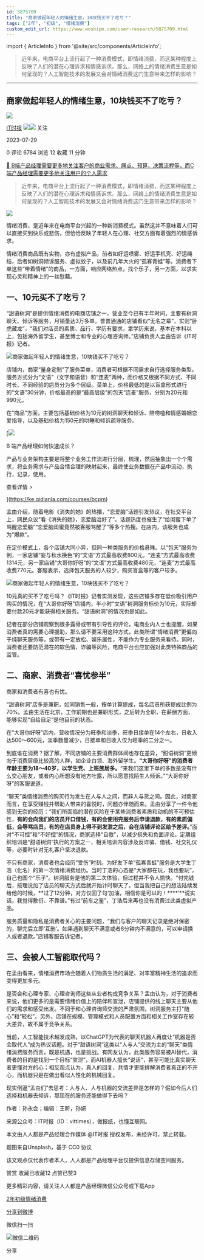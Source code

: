 ```yaml
---
id: 5875709
title: "商家做起年轻人的情绪生意，10块钱买不了吃亏？"
tags: ["2年", "初级", "情绪消费"]
custom_edit_url: https://www.woshipm.com/user-research/5875709.html
---
```

import { ArticleInfo } from '@site/src/components/ArticleInfo';

<ArticleInfo
    author="IT时报"
    authorLink="https://www.woshipm.com/u/1333820"
    published="2023-07-29"
    views={6784}
    comments={0}
    collects={12}
/>

> 近年来，电商平台上流行起了一种消费模式，即情绪消费，而这某种程度上反映了人们的潜在心理诉求和情感诉求。那么，网络上的情绪消费生意是如何呈现的？人工智能技术的发展又会对情绪消费这门生意带来怎样的影响？

---

## 商家做起年轻人的情绪生意，10块钱买不了吃亏？

[![](https://image.woshipm.com/wp-files/2021/10/3QOvArA3PoOR0ZPmONce.jpg!/both/72x72)](https://www.woshipm.com/u/1333820)

[IT时报](https://www.woshipm.com/u/1333820) ![](https://static.woshipm.com/tag/1122_1@2x.png)![](https://static.woshipm.com/tag/2105_1@2x.png) 关注

2023-07-29

0 评论 6784 浏览 12 收藏 11 分钟

[🔗 B端产品经理需要更多地关注客户的商业需求、痛点、预算、决策流程等，而C端产品经理需要更多地关注用户的个人需求](https://ke.qidianla.com/courses/bcpm)

> 近年来，电商平台上流行起了一种消费模式，即情绪消费，而这某种程度上反映了人们的潜在心理诉求和情感诉求。那么，网络上的情绪消费生意是如何呈现的？人工智能技术的发展又会对情绪消费这门生意带来怎样的影响？

![](https://image.woshipm.com/2023/04/13/71655060-d9eb-11ed-a8b0-00163e0b5ff3.jpg)

情绪消费，是近年来在电商平台兴起的一种新消费模式。虽然这并不意味着人们可以直接买到快乐或悲伤，但恰恰反映了年轻人在心理、社交方面有着强烈的情感诉求。

情绪消费商品既有实物，亦有虚拟产品，前者如好运喷雾、好运手机壳、好运绳结，后者如树洞倾诉服务、虚拟蚊子，以及前几年大火的“孤寡青蛙”等。消费者下单这些“带着情绪”的商品，一方面，响应网络热点，找个乐子，另一方面，以求实现心灵和精神上的一丝慰藉。

## 一、10元买不了吃亏？

“甜语树洞”是提供情绪消费的电商店铺之一，营业至今已有半年时间，主要有树洞聊天、倾诉等服务，月销量达3万多单。普普通通的店铺看似“无名之辈”，实则“卧虎藏龙”，“我们对店员的素质、品行、学历有要求，拿学历来说，基本在本科以上，包括海外留学生，甚至博士和专业的心理咨询师。”店铺负责人孟由告诉《IT时报》记者。

![商家做起年轻人的情绪生意，10块钱买不了吃亏？](https://image.woshipm.com/wp-files/2023/07/apVKMXbyeNkJXBVE2NFy.jpeg)

店铺内，商家“量身定制”了服务菜单，消费者可根据不同需求自行选择服务类型。服务方式分为“文语”（文字和语音）和“连麦”两种，而价格又根据不同方式、不同时长、不同经验的店员分为多个层级。菜单上，价格最低的是以盲盒形式进行的“文语”30分钟，价格最高的是“最高层级”的包天“连麦”服务，分别为20元和990元。

在“商品”方面，主要包括基础价格为10元的树洞聊天和倾诉、陪唠嗑和情感婚姻恋爱指导，以及基础价格为150元的哄睡和倾诉疏导服务。

[![](https://image.woshipm.com/2023/08/02/a53a469e-30e3-11ee-88e7-00163e0b5ff3.png)

B 端产品经理如何快速成长？

产品与业务架构主要是将整个业务工作流进行分层，梳理，然后抽象出一个个需求，将业务需求与产品合情合理的映射起来，最终使业务数据在产品中流动，执行，记录，使用。

查看详情 >

](https://ke.qidianla.com/courses/bcpm)

孟由介绍，随着电影《消失的她》的热播，“恋爱脑”话题引发热议，在社交平台上，网民众议“看《消失的她》，恋爱脑治好了”。话题热度也催生了“给闺蜜下单了骂醒恋爱脑”“恋爱脑闺蜜竟然被客服骂醒了”等多个热搜。在店内，该服务也成为“爆款”。

在定价模式上，各个店铺大同小异，但同一种类服务的价格悬殊。以“包天”服务为例，一家店铺“妄与秋水换色”的“文语”方式最高收费800元，“连麦”方式最高收费1314元，另一家店铺“大哥你好呀”的“文语”方式最高收费480元，“连麦”方式最高收费770元。客服表示，选择包天服务的人较少，购买盲盒等的客户较多。

![商家做起年轻人的情绪生意，10块钱买不了吃亏？](https://image.woshipm.com/wp-files/2023/07/BmEBsuJ6T0i9Pq5veKVZ.jpeg)

10元真的买不了吃亏吗？《IT时报》记者实测发现，这些店铺多存在低价吸引用户购买的情况，在“大哥你好呀”店铺内，半小时“文语”树洞服务标价为10元，实际却要付款20元才能获得相关服务。“甜语树洞”的情况也是如此。

记者在部分店铺观察到很多露骨或带有引导性的评论，电商业内人士也提醒，如果消费者真的需要心理援助，那么请不要采用这种方式，此类所谓“情绪消费”更偏向于纯聊天服务等，或带有一定放松、娱乐属性，不能作为专业服务来看待。同时，消费者还要防范潜在的软色情、诈骗等风险，电商平台也应加强对此类特殊商品的监管。

## 二、商家、消费者“喜忧参半”

商家和消费者有喜也有忧。

“甜语树洞”店多是兼职，如同销售一般，按单计算提成，每名店员所获提成比例为70%。孟由生活在北京，工作前期也是兼职形式，之后转为全职，在薪酬方面，能够实现“自给自足”是他目前的状态。

在“大哥你好呀”店内，营收情况分为旺季和淡季，旺季日接单在14个左右，日收入达500～600元，淡季数量减少，日接单和日收入仅为旺季的二分之一。

到底谁在消费？据了解，不同店铺的主要消费群体间也存在差异，“甜语树洞”更倾向于消费层级比较高的人群，如企业白领、海外留学生。**“大哥你好呀”的消费者年龄主要为18～40岁，以学生党、上班族居多。**“来我们这里下单的多数是没有什么交心朋友，或者内心所想没有地方吐露，所以愿意找陌生人倾诉。”“大哥你好呀”的客服说道。

“聊天”类情绪消费的购买行为发生在人与人之间，而非人与货之间。因此，对商家而言，在享受赚钱并帮助人带来的喜悦时，问题亦伴随而来。孟由分享了一件令他感到无奈的经历：“我们所面临的潜在风险在于某些消费者素质和动机的不可预估性，**有的会向我们的店员开口借钱，有的会使用完服务后申请退款，有的素质偏低，会辱骂店员，有的在店员身上得不到发泄之后，会在店铺评论区给予差评。**”面对“不可控”和“不好控”的情况，商家选择“自救”，以减少损失和负面评论。定期组织培训是“甜语树洞”执行的方案之一，相关培训内容涉及反诈骗、借钱、社交礼仪等，必要时针对无礼客户坚决退款。

不只有商家，消费者也会经历“受伤”时刻。为好友下单“孤寡青蛙”服务是大学生丁浩（化名）的第一次情绪消费经历。当时丁浩的心态是“大家都在玩，我也要玩”，自己也图个“乐子”。树洞服务是他的第二次体验，但过程并不令人愉快。“付完钱后，按理说加了店员的聊天方式后就开始计时聊天了。但当我把自己的想法陆续发给他的时候，**过了12分钟，对方仅回了句‘加油，相信你是可以的！****’**说实话，我觉得敷衍、不靠谱。”有过“前车之鉴”，丁浩后来再也没有消费过此类虚拟产品。

服务质量和隐私是消费者关心的主要问题，“我们与客户的聊天记录是绝对保密的，聊完后立即‘互删’。如果遇到聊天不满意或者8分钟内不满意的，可以申请换人或者退款。”店铺客服告诉记者。

## 三、会被人工智能取代吗？

在孟由看来，情绪消费市场会随着人们物质生活的满足、对丰富精神生活的追求而变得更加多元。

是否会和心理专家、心理咨询师这些从业者构成竞争关系？孟由认为，对于消费者来说，他们更多的是需要情绪价值上的陪伴和宣泄，店铺提供的线上聊天主要从他们的需求和感受出发。不同于和心理咨询师交流的严肃氛围，树洞服务主打“随心”和“轻松”。另外，店铺在规模、管理模式和人员配置方面和相关工作室存在较大差异，故不属于竞争关系。

当前，人工智能技术越发成熟，以ChatGPT为代表的聊天机器人再度让“机器是否会取代人”成为热议话题。对于“甜语树洞”这类以“人与人”交流为主的“聊天”类情绪消费服务而言，既是机遇，也是挑战。有网友认为，此类服务容易被AI替代，消费者的目的是找到一个目标“宣泄”，而AI机器人擅长“说话”，甚至可能比真实聊天者更懂对方的心；相反观点认为，真人的回复、共情才更能排解消费者真正的不开心，而机器只是在做出看似人性化的机械回复。

现实倒逼“孟由们”去思考：人与人、人与机器的交流差异是怎样的？假如今后人们选择和机器去倾诉，那现在的服务还能做得下去吗？

作者：孙永会；编辑：王昕，孙妍

来源公众号：IT时报（ID：vittimes），做报纸，也懂互联网。

本文由人人都是产品经理合作媒体 @IT时报 授权发布，未经许可，禁止转载。

题图来自Unsplash，基于 CC0 协议

该文观点仅代表作者本人，人人都是产品经理平台仅提供信息存储空间服务。

赞赏 收藏已收藏12 点赞已赞3

更多精彩内容，请关注人人都是产品经理微信公众号或下载App

[2年](https://www.woshipm.com/tag/2%e5%b9%b4)[初级](https://www.woshipm.com/tag/%e5%88%9d%e7%ba%a7)[情绪消费](https://www.woshipm.com/tag/%e6%83%85%e7%bb%aa%e6%b6%88%e8%b4%b9)

[分享到微博](https://service.weibo.com/share/share.php?appkey=2775287854&title=商家做起年轻人的情绪生意，10块钱买不了吃亏？&url=https://www.woshipm.com/user-research/5875709.html&pic=https://image.woshipm.com/2023/04/13/71655060-d9eb-11ed-a8b0-00163e0b5ff3.jpg)

微信扫一扫

![微信二维码](https://api.pwmqr.com/qrcode/create/?url=https://www.woshipm.com/user-research/5875709.html)

分享